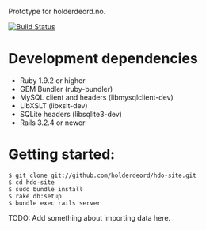 Prototype for holderdeord.no.

[![Build Status](https://secure.travis-ci.org/holderdeord/hdo-site.png)](http://travis-ci.org/holderdeord/hdo-site)

Development dependencies
========================

- Ruby 1.9.2 or higher
- GEM Bundler (ruby-bundler)
- MySQL client and headers (libmysqlclient-dev)
- LibXSLT (libxslt-dev)
- SQLite headers (libsqlite3-dev)
- Rails 3.2.4 or newer

Getting started:
================

    $ git clone git://github.com/holderdeord/hdo-site.git
    $ cd hdo-site
    $ sudo bundle install
    $ rake db:setup
    $ bundle exec rails server

TODO: Add something about importing data here.
